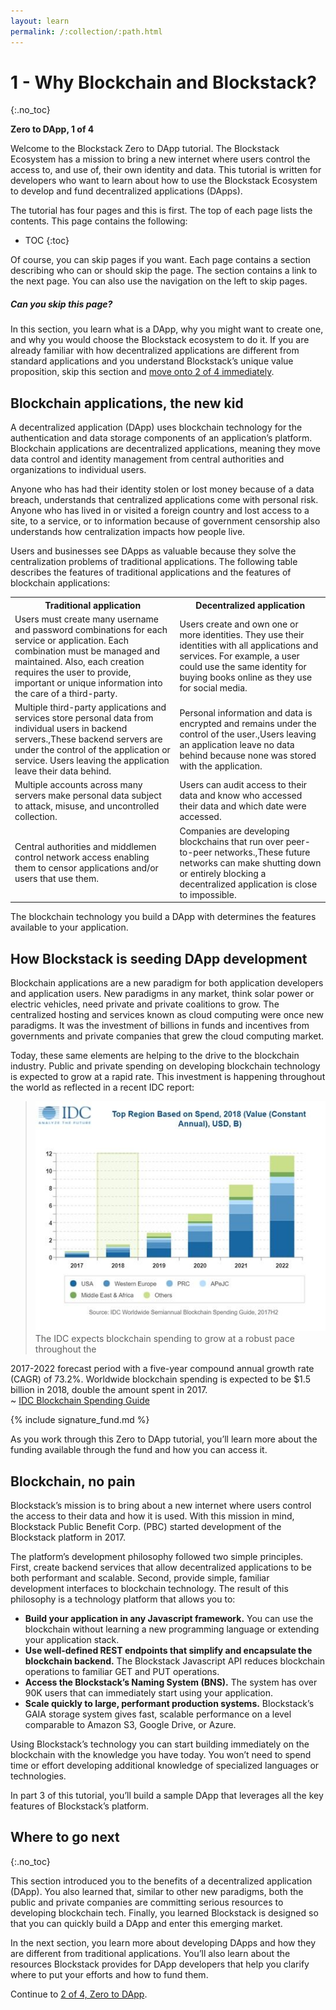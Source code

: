 ```yaml
---
layout: learn
permalink: /:collection/:path.html
---
```

# 1 - Why Blockchain and Blockstack?
{:.no_toc}

**Zero to DApp, 1 of 4**

Welcome to the Blockstack Zero to DApp tutorial.  The Blockstack Ecosystem has a
mission to bring a new internet where users control the access to, and use of,
their own identity and data.  This tutorial is written for developers who want
to learn about how to use the Blockstack Ecosystem to develop and fund
decentralized applications (DApps).

The tutorial has four pages and this is first. The top of each page
lists the contents. This page contains the following:

* TOC
{:toc}

Of course, you can skip pages if you want. Each page contains a section
describing who can or should skip the page. The section contains a link to the next page.
You can also use the navigation on the left to skip pages.

<div class="uk-card uk-card-default uk-card-body">
<h5>Can you skip this page?</h5>
<p>In this section, you learn what is a DApp, why you might want to create one, and
why you would choose the Blockstack ecosystem to do it.  If you are already
familiar with how decentralized applications are different from standard
applications and you understand Blockstack’s unique value proposition, skip
this section and <a href="zero_to_dapp_2.html">move onto 2 of 4 immediately</a>.</p>
</div>

## Blockchain applications, the new kid

A decentralized application (DApp) uses blockchain technology for the
authentication and data storage components of an application’s platform.
Blockchain applications are decentralized applications, meaning they move data
control and identity management from central authorities and organizations to
individual users.  

Anyone who has had their identity stolen or lost money because of a data breach,
understands that centralized applications come with personal risk. Anyone who
has lived in or visited a foreign country and lost access to a site, to a
service, or to information because of government censorship also understands how
centralization impacts how people live.

Users and businesses see DApps as valuable because they solve the
centralization problems of traditional applications. The following table
describes the features of traditional applications and the features of
blockchain applications:

<table class="uk-table uk-table-small uk-table-divider">
  <tr>
    <th>Traditional application</th>
    <th>Decentralized application</th>
  </tr>
  <tr>
    <td>Users must create many username and password combinations for each service or application. Each combination must be managed and maintained. Also, each creation requires the user to provide, important or unique information into the care of a third-party.</td>
    <td>Users create and own one or more identities. They use their identities with all applications and services. For example, a user could use the same identity for buying books online as they use for social media.</td>
  </tr>
  <tr>
    <td>Multiple third-party applications and services store personal data from individual users in backend servers.,These backend servers are under the control of the application or service. Users leaving the application leave their data behind.</td>
    <td>Personal information and data is encrypted and remains under the control of the user.,Users leaving an application leave no data behind because none was stored with the application.</td>
  </tr>
  <tr>
    <td>Multiple accounts across many servers make personal data subject to attack, misuse, and uncontrolled collection.</td>
    <td>Users can audit access to their data and know who accessed their data and which date were accessed.</td>
  </tr>
  <tr>
    <td>Central authorities and middlemen control network access enabling them to censor applications and/or users that use them.</td>
    <td>Companies are developing blockchains that run over peer-to-peer networks.,These future networks can make shutting down or entirely blocking a decentralized application is close to impossible.</td>
  </tr>
</table>

The blockchain technology you build a DApp with determines the features available to your application.

## How Blockstack is seeding DApp development

Blockchain applications are a new paradigm for both application developers and
application users. New paradigms in any market, think solar power or electric
vehicles, need private and private coalitions to grow. The centralized hosting
and services known as cloud computing were once new paradigms. It was the
investment of billions in funds and incentives from governments and private
companies that grew the cloud computing market.  

Today, these same elements are helping to the drive to the blockchain industry.
Public and private spending on developing blockchain technology is expected to
grow at a rapid rate. This investment is happening throughout the world as
reflected in a recent IDC report:

> <img class="uk-align-center" src="images/history-cloud.jpg" alt="">
>The IDC expects blockchain spending to grow at a robust pace throughout the
2017-2022 forecast period with a five-year compound annual growth rate (CAGR) of
73.2%. Worldwide blockchain spending is expected to be $1.5 billion in 2018,
double the amount spent in 2017.  
~ <a href="https://www.idc.com/getdoc.jsp?containerId=prUS44150518" target="\_blank">IDC Blockchain Spending Guide</a>

{% include signature_fund.md %}

As you work through this Zero to DApp tutorial, you’ll learn more about the funding available
through the fund and how you can access it.

## Blockchain, no pain

Blockstack’s mission is to bring about a new internet where users control the
access to their data and how it is used. With this mission in mind, Blockstack
Public Benefit Corp. (PBC) started development of the Blockstack platform in 2017.  

The platform’s development philosophy followed two simple principles. First,
create backend services that allow decentralized applications to be both
performant and scalable.  Second, provide simple, familiar development
interfaces to blockchain technology. The result of this philosophy is a
technology platform that allows you to:

* **Build your application in any Javascript framework.**  You can use the blockchain without learning a new programming language or extending your application stack.
* **Use well-defined REST endpoints that simplify and encapsulate the blockchain backend.** The Blockstack Javascript API reduces blockchain operations to familiar GET and PUT operations.
* **Access the Blockstack’s Naming System (BNS).**  The system has over 90K users that can immediately start using your application.
* **Scale quickly to large, performant production systems.**  Blockstack’s GAIA storage system gives fast, scalable performance on a level comparable to Amazon S3, Google Drive, or Azure.

Using Blockstack’s technology you can start building immediately on the
blockchain with the knowledge you have today.  You won’t need to spend time or
effort developing additional knowledge of specialized languages or technologies.

In part 3 of this tutorial, you’ll build a sample DApp that leverages all the
key features of Blockstack’s platform.

## Where to go next
{:.no_toc}

This section introduced you to the benefits of a decentralized application
(DApp). You also learned that, similar to other new paradigms, both
the public and private companies are committing serious resources to developing
blockchain tech. Finally, you learned Blockstack is designed so that you
can quickly build a DApp and enter this emerging market.

In the next section, you learn more about developing DApps and how they are
different from traditional applications. You’ll also learn about the resources
Blockstack provides for DApp developers that help you clarify where to put your
efforts and how to fund them.

Continue to [2 of 4, Zero to DApp](zero_to_dapp_2.html).
